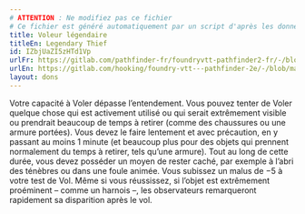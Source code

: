 ```yaml
---
# ATTENTION : Ne modifiez pas ce fichier
# Ce fichier est généré automatiquement par un script d'après les données du module Foundry VTT officiel et de sa traduction
title: Voleur légendaire
titleEn: Legendary Thief
id: IZbjUaZI5zHTd1Vp
urlFr: https://gitlab.com/pathfinder-fr/foundryvtt-pathfinder2-fr/-/blob/master/data/feats/IZbjUaZI5zHTd1Vp.htm
urlEn: https://gitlab.com/hooking/foundry-vtt---pathfinder-2e/-/blob/master/packs/data/feats.db/legendary-thief.json
layout: dons
---
```

Votre capacité à Voler dépasse l’entendement. Vous pouvez tenter de Voler quelque chose qui est activement utilisé ou qui serait extrêmement visible ou prendrait beaucoup de temps à retirer (comme des chaussures ou une armure portées). Vous devez le faire lentement et avec précaution, en y passant au moins 1 minute (et beaucoup plus pour des objets qui prennent normalement du temps à retirer, tels qu’une armure). Tout au long de cette durée, vous devez posséder un moyen de rester caché, par exemple à l’abri des ténèbres ou dans une foule animée. Vous subissez un malus de −5 à votre test de Vol. Même si vous réussissez, si l’objet est extrêmement proéminent – comme un harnois –, les observateurs remarqueront rapidement sa disparition après le vol.
